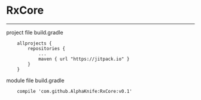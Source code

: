 # RxCore
----

project file build.gradle
```
	allprojects {
		repositories {
			...
			maven { url "https://jitpack.io" }
		}
	}
```

module file build.gradle

```
    compile 'com.github.AlphaKnife:RxCore:v0.1'
```